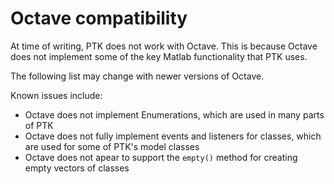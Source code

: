 # Octave compatibility

At time of writing, PTK does not work with Octave. This is because Octave does not implement some of the key Matlab functionality that PTK uses.

The following list may change with newer versions of Octave.

Known issues include:
 - Octave does not implement Enumerations, which are used in many parts of PTK
 - Octave does not fully implement events and listeners for classes, which are used for some of PTK's model classes
 - Octave does not apear to support the `empty()` method for creating empty vectors of classes
